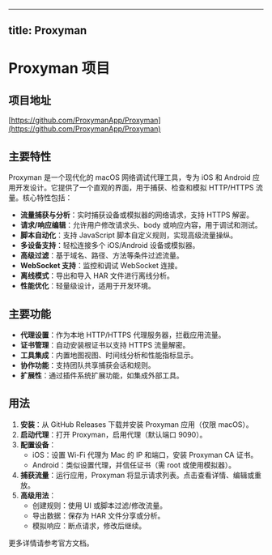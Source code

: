 
---
title: Proxyman
---

# Proxyman 项目

## 项目地址
[https://github.com/ProxymanApp/Proxyman](https://github.com/ProxymanApp/Proxyman)

## 主要特性
Proxyman 是一个现代化的 macOS 网络调试代理工具，专为 iOS 和 Android 应用开发设计。它提供了一个直观的界面，用于捕获、检查和模拟 HTTP/HTTPS 流量。核心特性包括：
- **流量捕获与分析**：实时捕获设备或模拟器的网络请求，支持 HTTPS 解密。
- **请求/响应编辑**：允许用户修改请求头、body 或响应内容，用于调试和测试。
- **脚本自动化**：支持 JavaScript 脚本自定义规则，实现高级流量操纵。
- **多设备支持**：轻松连接多个 iOS/Android 设备或模拟器。
- **高级过滤**：基于域名、路径、方法等条件过滤流量。
- **WebSocket 支持**：监控和调试 WebSocket 连接。
- **离线模式**：导出和导入 HAR 文件进行离线分析。
- **性能优化**：轻量级设计，适用于开发环境。

## 主要功能
- **代理设置**：作为本地 HTTP/HTTPS 代理服务器，拦截应用流量。
- **证书管理**：自动安装根证书以支持 HTTPS 流量解密。
- **工具集成**：内置地图视图、时间线分析和性能指标显示。
- **协作功能**：支持团队共享捕获会话和规则。
- **扩展性**：通过插件系统扩展功能，如集成外部工具。

## 用法
1. **安装**：从 GitHub Releases 下载并安装 Proxyman 应用（仅限 macOS）。
2. **启动代理**：打开 Proxyman，启用代理（默认端口 9090）。
3. **配置设备**：
   - iOS：设置 Wi-Fi 代理为 Mac 的 IP 和端口，安装 Proxyman CA 证书。
   - Android：类似设置代理，并信任证书（需 root 或使用模拟器）。
4. **捕获流量**：运行应用，Proxyman 将显示请求列表。点击查看详情、编辑或重放。
5. **高级用法**：
   - 创建规则：使用 UI 或脚本过滤/修改流量。
   - 导出数据：保存为 HAR 文件分享或分析。
   - 模拟响应：断点请求，修改后继续。

更多详情请参考官方文档。